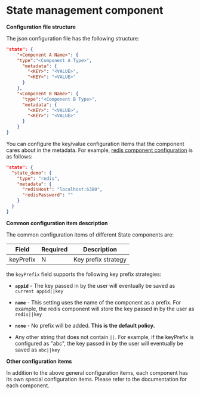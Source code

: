 # State management component
**Configuration file structure**

The json configuration file has the following structure:
```json
"state": {
    "<Component A Name>": {
    "type":"<Component A Type>",
      "metadata": {
        "<KEY>": "<VALUE>",
        "<KEY>": "<VALUE>"
      }
    },
    "<Component B Name>": {
      "type":"<Component B Type>",
      "metadata": {
        "<KEY>": "<VALUE>",
        "<KEY>": "<VALUE>"
      }
    }
}
```
You can configure the key/value configuration items that the component cares about in the metadata. For example, [redis component configuration](https://github.com/mosn/layotto/blob/main/configs/config_redis.json) is as follows:

```json
"state": {
  "state_demo": {
    "type": "redis",
    "metadata": {
      "redisHost": "localhost:6380",
      "redisPassword": ""
    }
  }
}
```


**Common configuration item description**

The common configuration items of different State components are:

| Field | Required | Description |
| --- | --- | --- |
| keyPrefix | N | Key prefix strategy |


the `keyPrefix` field supports the following key prefix strategies:

* **`appid`** - The key passed in by the user will eventually be saved as `current appid||key`

* **`name`** - This setting uses the name of the component as a prefix. For example, the redis component will store the key passed in by the user as `redis||key`

* **`none`** - No prefix will be added. **This is the default policy.**

* Any other string that does not contain `||`. For example, if the keyPrefix is configured as "abc", the key passed in by the user will eventually be saved as `abc||key`


**Other configuration items**

In addition to the above general configuration items, each component has its own special configuration items. Please refer to the documentation for each component.